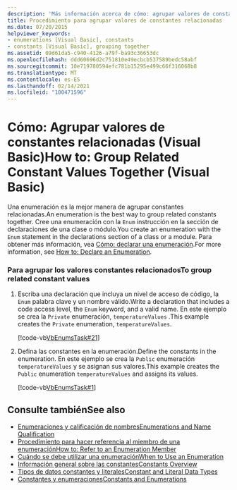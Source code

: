 ```yaml
---
description: 'Más información acerca de cómo: agrupar valores de constantes relacionadas (Visual Basic)'
title: Procedimiento para agrupar valores de constantes relacionadas
ms.date: 07/20/2015
helpviewer_keywords:
- enumerations [Visual Basic], constants
- constants [Visual Basic], grouping together
ms.assetid: 09d61da5-c940-4126-a79f-ba93c36653dc
ms.openlocfilehash: ddd60696d2c751810e49ecbcb537589bedc58abf
ms.sourcegitcommit: 10e719780594efc781b15295e499c66f316068b8
ms.translationtype: MT
ms.contentlocale: es-ES
ms.lasthandoff: 02/14/2021
ms.locfileid: "100471596"
---
```

# <a name="how-to-group-related-constant-values-together-visual-basic"></a><span data-ttu-id="fbc00-103">Cómo: Agrupar valores de constantes relacionadas (Visual Basic)</span><span class="sxs-lookup"><span data-stu-id="fbc00-103">How to: Group Related Constant Values Together (Visual Basic)</span></span>

<span data-ttu-id="fbc00-104">Una enumeración es la mejor manera de agrupar constantes relacionadas.</span><span class="sxs-lookup"><span data-stu-id="fbc00-104">An enumeration is the best way to group related constants together.</span></span> <span data-ttu-id="fbc00-105">Cree una enumeración con la `Enum` instrucción en la sección de declaraciones de una clase o módulo.</span><span class="sxs-lookup"><span data-stu-id="fbc00-105">You create an enumeration with the `Enum` statement in the declarations section of a class or a module.</span></span> <span data-ttu-id="fbc00-106">Para obtener más información, vea [Cómo: declarar una enumeración](how-to-declare-enumerations.md).</span><span class="sxs-lookup"><span data-stu-id="fbc00-106">For more information, see [How to: Declare an Enumeration](how-to-declare-enumerations.md).</span></span>  
  
### <a name="to-group-related-constant-values"></a><span data-ttu-id="fbc00-107">Para agrupar los valores constantes relacionados</span><span class="sxs-lookup"><span data-stu-id="fbc00-107">To group related constant values</span></span>  
  
1. <span data-ttu-id="fbc00-108">Escriba una declaración que incluya un nivel de acceso de código, la `Enum` palabra clave y un nombre válido.</span><span class="sxs-lookup"><span data-stu-id="fbc00-108">Write a declaration that includes a code access level, the `Enum` keyword, and a valid name.</span></span> <span data-ttu-id="fbc00-109">En este ejemplo se crea la `Private` enumeración, `temperatureValues` .</span><span class="sxs-lookup"><span data-stu-id="fbc00-109">This example creates the `Private` enumeration, `temperatureValues`.</span></span>  
  
     [!code-vb[VbEnumsTask#21](~/samples/snippets/visualbasic/VS_Snippets_VBCSharp/VbEnumsTask/VB/Class2.vb#21)]  
  
2. <span data-ttu-id="fbc00-110">Defina las constantes en la enumeración.</span><span class="sxs-lookup"><span data-stu-id="fbc00-110">Define the constants in the enumeration.</span></span> <span data-ttu-id="fbc00-111">En este ejemplo se crea la `Public` enumeración `temperatureValues` y se asignan sus valores.</span><span class="sxs-lookup"><span data-stu-id="fbc00-111">This example creates the `Public` enumeration `temperatureValues` and assigns its values.</span></span>  
  
     [!code-vb[VbEnumsTask#1](~/samples/snippets/visualbasic/VS_Snippets_VBCSharp/VbEnumsTask/VB/Class2.vb#1)]  
  
## <a name="see-also"></a><span data-ttu-id="fbc00-112">Consulte también</span><span class="sxs-lookup"><span data-stu-id="fbc00-112">See also</span></span>

- [<span data-ttu-id="fbc00-113">Enumeraciones y calificación de nombres</span><span class="sxs-lookup"><span data-stu-id="fbc00-113">Enumerations and Name Qualification</span></span>](enumerations-and-name-qualification.md)
- [<span data-ttu-id="fbc00-114">Procedimiento para hacer referencia al miembro de una enumeración</span><span class="sxs-lookup"><span data-stu-id="fbc00-114">How to: Refer to an Enumeration Member</span></span>](how-to-refer-to-an-enumeration-member.md)
- [<span data-ttu-id="fbc00-115">Cuándo se debe utilizar una enumeración</span><span class="sxs-lookup"><span data-stu-id="fbc00-115">When to Use an Enumeration</span></span>](when-to-use-an-enumeration.md)
- [<span data-ttu-id="fbc00-116">Información general sobre las constantes</span><span class="sxs-lookup"><span data-stu-id="fbc00-116">Constants Overview</span></span>](constants-overview.md)
- [<span data-ttu-id="fbc00-117">Tipos de datos constantes y literales</span><span class="sxs-lookup"><span data-stu-id="fbc00-117">Constant and Literal Data Types</span></span>](constant-and-literal-data-types.md)
- [<span data-ttu-id="fbc00-118">Constantes y enumeraciones</span><span class="sxs-lookup"><span data-stu-id="fbc00-118">Constants and Enumerations</span></span>](../../../language-reference/constants-and-enumerations.md)
